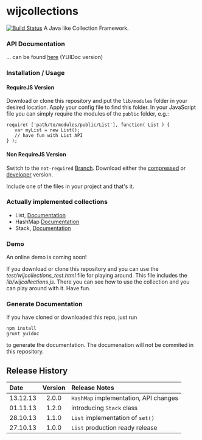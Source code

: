 # wijcollections #

[![Build Status](https://travis-ci.org/webinfluenza/wijcollections.png?branch=master)](https://travis-ci.org/webinfluenza/wijcollections) A Java like Collection Framework.

### API Documentation
... can be found [here](http://www.webinfluenza.de/wijcollections/doc/ "Official Documentation") (YUIDoc version)

### Installation / Usage
#### RequireJS Version
Download or clone this repository and put the `lib/modules` folder in your desired location. Apply your config file to find this folder. In your JavaScript file you can simply require the modules of the `public` folder, e.g.:
```
require( ['path/to/modules/public/List'], function( List ) {
   var myList = new List();
   // have fun with List API
} );
```

#### Non RequireJS Version
Switch to the `not-required` [Branch](https://github.com/webinfluenza/wijcollections/tree/not-required "Non RequireJS Branch"). Download either the [compressed](https://github.com/webinfluenza/wijcollections/blob/not-required/dist/wijcollections.min.js) or [developer](https://github.com/webinfluenza/wijcollections/blob/not-required/dist/wijcollections.js) version.

Include one of the files in your project and that's it.

### Actually implemented collections
* List, [Documentation](http://www.webinfluenza.de/wijcollections/doc/classes/List.html "List API Documentation")
* HashMap [Documentation](http://www.webinfluenza.de/wijcollections/doc/classes/HashMap.html "HashMap API Documentation")
* Stack, [Documentation](http://www.webinfluenza.de/wijcollections/doc/classes/Stack.html "Stack API Documentation")

### Demo
An online demo is coming soon!

If you download or clone this repository and you can use the *test/wijcollections_test.html* file for playing around.
This file includes the *lib/wijcollections.js*. There you can see how to use the collection and you can
play around with it. Have fun.

### Generate Documentation
If you have cloned or downloaded this repo, just run
```
npm install
grunt yuidoc
```
to generate the documentation. The documenation will not be commited in this repository.

## Release History
Date | Version | Release Notes
:------------|:-------:|:-----
13.12.13 | 2.0.0 | ```HashMap``` implementation, API changes
01.11.13 | 1.2.0 | introducing ```Stack``` class
28.10.13 | 1.1.0 | ```List``` implementation of ```set()```
27.10.13 | 1.0.0 | ```List``` production ready release
